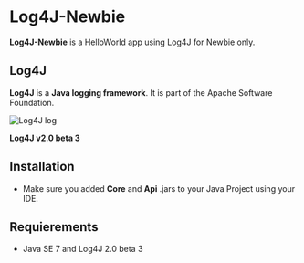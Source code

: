 # Log4J-Newbie

**Log4J-Newbie** is a HelloWorld app using Log4J for Newbie only. 

## Log4J

**Log4J** is a **Java logging framework**. It is part of the Apache Software Foundation.

![Log4J log](http://logging.apache.org/log4j/2.x/images/logo.jpg)

**Log4J v2.0 beta 3**


Installation
------------

- Make sure you added **Core** and **Api** .jars to your Java Project using your IDE.  


Requierements
-------------

- Java SE 7 and Log4J 2.0 beta 3
 
